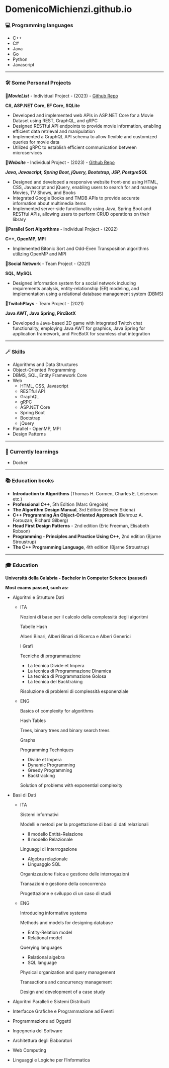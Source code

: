 # DomenicoMichienzi.github.io

### 💻 Programming languages
- C++
- C#
- Java
- Go
- Python
- Javascript

---

### 🛠️ Some Personal Projects

 🔻***MovieList*** - Individual Project - (2023) - [Github Repo](https://github.com/DomenicoMichienzi/MovieList)

**C#, ASP.NET Core, EF Core, SQLite**

- Developed and implemented web APIs in ASP.NET Core for a Movie Dataset using REST, GraphQL, and gRPC
- Designed RESTful API endpoints to provide movie information, enabling efficient data retrieval and manipulation
- Implemented a GraphQL API schema to allow flexible and customized queries for movie data
- Utilized gRPC to establish efficient communication between microservices

🔻***Website*** - Individual Project - (2023) - [Github Repo](https://github.com/DomenicoMichienzi/Website)

***Java, Javascript, Spring Boot, jQuery, Bootstrap, JSP, PostgreSQL***

- Designed and developed a responsive website front-end using HTML, CSS, Javascript and jQuery, enabling users to search for and manage Movies, TV Shows, and Books
- Integrated Google Books and TMDB APIs to provide accurate information about multimedia items
- Implemented server-side functionality using Java, Spring Boot and RESTful APIs, allowing users to perform CRUD operations on their library

🔻**Parallel Sort Algorithms** - Individual Project - (2022)

**C++, OpenMP, MPI**

- Implemented Bitonic Sort and Odd-Even Transposition algorithms utilizing OpenMP and MPI

🔻**Social Network** - Team Project - (2021)

**SQL, MySQL**

- Designed information system for a social network including requirements analysis, entity-relationship (ER) modeling, and implementation using a relational database management system (DBMS)

🔻**TwitchPlays** - Team Project - (2021)

**Java AWT, Java Spring, PircBotX**

- Developed a Java-based 2D game with integrated Twitch chat functionality, employing Java AWT for graphics, Java Spring for application framework, and PircBotX for seamless chat integration

---

### 🪄 Skills

- Algorithms and Data Structures
- Object-Oriented Programming
- DBMS, SQL, Entity Framework Core
- Web
    - HTML, CSS, Javascript
    - RESTful API
    - GraphQL
    - gRPC
    - ASP.NET Core
    - Spring Boot
    - Bootstrap
    - jQuery
- Parallel - OpenMP, MPI
- Design Patterns

---

### 📖 Currently learnings

- Docker

---

### 📚 Education books

- **Introduction to Algorithms** (Thomas H. Cormen, Charles E. Leiserson etc.)
- **Professional C++**, 5th Edition (Marc Gregoire)
- **The Algorithm Design Manual**, 3rd Edition (Steven Skiena)
- **C++ Programming An Object-Oriented Approach** (Behrouz A. Forouzan, Richard Gilberg)
- **Head First Design Patterns** - 2nd edition (Eric Freeman, Elisabeth Robson)
- **Programming - Principles and Practice Using C++**, 2nd edition (Bjarne Stroustrup)
- **The C++ Programming Language**, 4th edition (Bjarne Stroustrup)

---

### 🎓 Education

**Università della Calabria - Bachelor in Computer Science (paused)**

**Most exams passed, such as:**

- Algoritmi e Strutture Dati
    - ITA
        
        Nozioni di base per il calcolo della complessità degli algoritmi
        
        Tabelle Hash
        
        Alberi Binari, Alberi Binari di Ricerca e Alberi Generici
        
        I Grafi
        
        Tecniche di programmazione
        
        - La tecnica Divide et Impera
        - La tecnica di Programmazione Dinamica
        - La tecnica di Programmazione Golosa
        - La tecnica del Backtraking
        
        Risoluzione di problemi di complessità esponenziale
        
    - ENG
        
        Basics of complexity for algorithms
        
        Hash Tables
        
        Trees, binary trees and binary search trees
        
        Graphs
        
        Programming Techniques
        
        - Divide et Impera
        - Dynamic Programming
        - Greedy Programming
        - Backtracking
        
        Solution of problems with exponential complexity
        
- Basi di Dati
    - ITA
        
        Sistemi informativi
        
        Modelli e metodi per la progettazione di basi di dati relazionali
        
        - Il modello Entità-Relazione
        - Il modello Relazionale
        
        Linguaggi di Interrogazione
        
        - Algebra relazionale
        - Linguaggio SQL
        
        Organizzazione fisica e gestione delle interrogazioni
        
        Transazioni e gestione della concorrenza
        
        Progettazione e sviluppo di un caso di studi
        
    - ENG
        
        Introducing informative systems
        
        Methods and models for designing database
        
        - Entity-Relation model
        - Relational model
        
        Querying languages
        
        - Relational algebra
        - SQL language
        
        Physical organization and query management
        
        Transactions and concurrency management
        
        Design and development of a case study
        
- Algoritmi Paralleli e Sistemi Distribuiti
- Interfacce Grafiche e Programmazione ad Eventi
- Programmazione ad Oggetti
- Ingegneria del Software
- Architettura degli Elaboratori
- Web Computing
- Linguaggi e Logiche per l’Informatica
